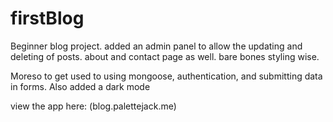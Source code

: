 # firstBlog

Beginner blog project. added an admin panel to allow the updating and deleting of posts. about and contact page as well. bare bones styling wise.

Moreso to get used to using mongoose, authentication, and submitting data in forms. Also added a dark mode

view the app here: (blog.palettejack.me)
